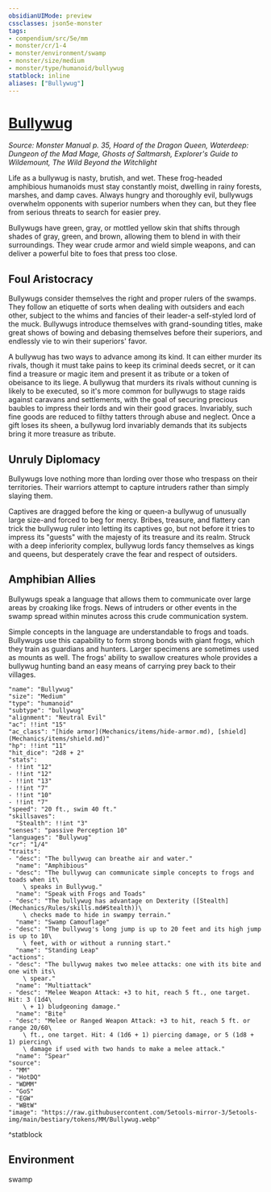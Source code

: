 ```yaml
---
obsidianUIMode: preview
cssclasses: json5e-monster
tags:
- compendium/src/5e/mm
- monster/cr/1-4
- monster/environment/swamp
- monster/size/medium
- monster/type/humanoid/bullywug
statblock: inline
aliases: ["Bullywug"]
---
```

# [Bullywug](Mechanics\bestiary\humanoid/bullywug.md)
*Source: Monster Manual p. 35, Hoard of the Dragon Queen, Waterdeep: Dungeon of the Mad Mage, Ghosts of Saltmarsh, Explorer's Guide to Wildemount, The Wild Beyond the Witchlight*  

Life as a bullywug is nasty, brutish, and wet. These frog-headed amphibious humanoids must stay constantly moist, dwelling in rainy forests, marshes, and damp caves. Always hungry and thoroughly evil, bullywugs overwhelm opponents with superior numbers when they can, but they flee from serious threats to search for easier prey.

Bullywugs have green, gray, or mottled yellow skin that shifts through shades of gray, green, and brown, allowing them to blend in with their surroundings. They wear crude armor and wield simple weapons, and can deliver a powerful bite to foes that press too close.

## Foul Aristocracy

Bullywugs consider themselves the right and proper rulers of the swamps. They follow an etiquette of sorts when dealing with outsiders and each other, subject to the whims and fancies of their leader-a self-styled lord of the muck. Bullywugs introduce themselves with grand-sounding titles, make great shows of bowing and debasing themselves before their superiors, and endlessly vie to win their superiors' favor.

A bullywug has two ways to advance among its kind. It can either murder its rivals, though it must take pains to keep its criminal deeds secret, or it can find a treasure or magic item and present it as tribute or a token of obeisance to its liege. A bullywug that murders its rivals without cunning is likely to be executed, so it's more common for bullywugs to stage raids against caravans and settlements, with the goal of securing precious baubles to impress their lords and win their good graces. Invariably, such fine goods are reduced to filthy tatters through abuse and neglect. Once a gift loses its sheen, a bullywug lord invariably demands that its subjects bring it more treasure as tribute.

## Unruly Diplomacy

Bullywugs love nothing more than lording over those who trespass on their territories. Their warriors attempt to capture intruders rather than simply slaying them.

Captives are dragged before the king or queen-a bullywug of unusually large size-and forced to beg for mercy. Bribes, treasure, and flattery can trick the bullywug ruler into letting its captives go, but not before it tries to impress its "guests" with the majesty of its treasure and its realm. Struck with a deep inferiority complex, bullywug lords fancy themselves as kings and queens, but desperately crave the fear and respect of outsiders.

## Amphibian Allies

Bullywugs speak a language that allows them to communicate over large areas by croaking like frogs. News of intruders or other events in the swamp spread within minutes across this crude communication system.

Simple concepts in the language are understandable to frogs and toads. Bullywugs use this capability to form strong bonds with giant frogs, which they train as guardians and hunters. Larger specimens are sometimes used as mounts as well. The frogs' ability to swallow creatures whole provides a bullywug hunting band an easy means of carrying prey back to their villages.

```statblock
"name": "Bullywug"
"size": "Medium"
"type": "humanoid"
"subtype": "bullywug"
"alignment": "Neutral Evil"
"ac": !!int "15"
"ac_class": "[hide armor](Mechanics/items/hide-armor.md), [shield](Mechanics/items/shield.md)"
"hp": !!int "11"
"hit_dice": "2d8 + 2"
"stats":
- !!int "12"
- !!int "12"
- !!int "13"
- !!int "7"
- !!int "10"
- !!int "7"
"speed": "20 ft., swim 40 ft."
"skillsaves":
  "Stealth": !!int "3"
"senses": "passive Perception 10"
"languages": "Bullywug"
"cr": "1/4"
"traits":
- "desc": "The bullywug can breathe air and water."
  "name": "Amphibious"
- "desc": "The bullywug can communicate simple concepts to frogs and toads when it\
    \ speaks in Bullywug."
  "name": "Speak with Frogs and Toads"
- "desc": "The bullywug has advantage on Dexterity ([Stealth](Mechanics/Rules/skills.md#Stealth))\
    \ checks made to hide in swampy terrain."
  "name": "Swamp Camouflage"
- "desc": "The bullywug's long jump is up to 20 feet and its high jump is up to 10\
    \ feet, with or without a running start."
  "name": "Standing Leap"
"actions":
- "desc": "The bullywug makes two melee attacks: one with its bite and one with its\
    \ spear."
  "name": "Multiattack"
- "desc": "Melee Weapon Attack: +3 to hit, reach 5 ft., one target. Hit: 3 (1d4\
    \ + 1) bludgeoning damage."
  "name": "Bite"
- "desc": "Melee or Ranged Weapon Attack: +3 to hit, reach 5 ft. or range 20/60\
    \ ft., one target. Hit: 4 (1d6 + 1) piercing damage, or 5 (1d8 + 1) piercing\
    \ damage if used with two hands to make a melee attack."
  "name": "Spear"
"source":
- "MM"
- "HotDQ"
- "WDMM"
- "GoS"
- "EGW"
- "WBtW"
"image": "https://raw.githubusercontent.com/5etools-mirror-3/5etools-img/main/bestiary/tokens/MM/Bullywug.webp"
```
^statblock

## Environment

swamp